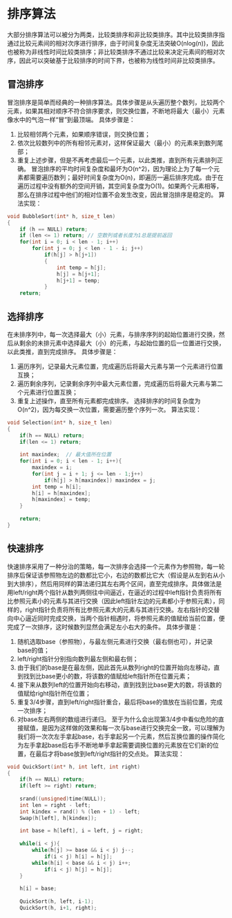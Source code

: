 # 排序算法
大部分排序算法可以被分为两类，比较类排序和非比较类排序。其中比较类排序指通过比较元素间的相对次序进行排序，由于时间复杂度无法突破O(nlog(n))，因此也被称为非线性时间比较类排序；非比较类排序不通过比较来决定元素间的相对次序，因此可以突破基于比较排序的时间下界，也被称为线性时间非比较类排序。

## 冒泡排序
冒泡排序是简单而经典的一种排序算法。具体步骤是从头遍历整个数列，比较两个元素，如果其相对顺序不符合排序要求，则交换位置，不断地将最大（最小）元素像水中的气泡一样“冒”到最顶端。
具体步骤是：
  1. 比较相邻两个元素，如果顺序错误，则交换位置；
  2. 依次比较数列中的所有相邻元素对，这样保证最大（最小）的元素来到数列尾部；
  3. 重复上述步骤，但是不再考虑最后一个元素，以此类推，直到所有元素排列正确。
冒泡排序的平均时间复杂度和最坏为O(n^2)，因为理论上为了每一个元素都需要遍历数列；最好时间复杂度为O(n)，即遍历一遍后排序完成。由于在遍历过程中没有额外的空间开销，其空间复杂度为O(1)。如果两个元素相等，那么在排序过程中他们的相对位置不会发生改变，因此冒泡排序是稳定的。
算法实现：
``` C++
void BubbleSort(int* h, size_t len)
{
    if (h == NULL) return;
    if (len <= 1) return; // 空数列或者长度为1总是提前返回
    for(int i = 0; i < len - 1; i++)
        for(int j = 0; j < len - 1 - i; j++)
            if(h[j] > h[j+1])
            {
                int temp = h[j];
                h[j] = h[j+1];
                h[j+1] = temp;
            }
    return;
```

## 选择排序
在未排序列中，每一次选择最大（小）元素，与排序序列的起始位置进行交换，然后从剩余的未排元素中选择最大（小）的元素，与起始位置的后一位置进行交换，以此类推，直到完成排序。
具体步骤是：
  1. 遍历序列，记录最大元素位置，完成遍历后将最大元素与第一个元素进行位置互换；
  2. 遍历剩余序列，记录剩余序列中最大元素位置，完成遍历后将最大元素与第二个元素进行位置互换；
  3. 重复上述操作，直至所有元素都完成排序。
选择排序的时间复杂度为O(n^2)，因为每交换一次位置，需要遍历整个序列一次。
算法实现：
``` C++
void Selection(int* h, size_t len)
{
    if(h == NULL) return;
    if(len <= 1) return;
    
    int maxindex;  // 最大值所在位置
    for(int i = 0; i < len - 1; i++){
        maxindex = i;
        for(int j = i + 1; j <= len - 1;j++)
            if(h[j] > h[maxindex]) maxindex = j;
        int temp = h[i];
        h[i] = h[maxindex];
        h[maxindex] = temp;
    }
    
    return;
}
```

## 快速排序
快速排序采用了一种分治的策略，每一次排序会选择一个元素作为参照物，每一轮排序后保证该参照物左边的数都比它小，右边的数都比它大（假设是从左到右从小到大排序），然后用同样的算法递归其左右两个区间，直至完成排序。具体做法是用left/right两个指针从数列两侧往中间逼近，在逼近的过程中left指针负责将所有比参照元素小的元素与其进行交换（因此left指针左边的元素都小于参照元素），同样的，right指针负责将所有比参照元素大的元素与其进行交换。左右指针的交替向中心逼近同时完成交换，当两个指针相遇时，将参照元素的值赋给当前位置，便完成了一次排序，这时候数列显然会满足左小右大的条件。
具体步骤是：
  1. 随机选取base（参照物），与最左侧元素进行交换（最右侧也可），并记录base的值；
  2. left/right指针分别指向数列最左侧和最右侧；
  3. 由于我们的base是在最左侧，因此首先从数列right的位置开始向左移动，直到找到比base更小的数，将该数的值赋给left指针所在位置元素；
  4. 接下来从数列left的位置开始向右移动，直到找到比base更大的数，将该数的值赋给right指针所在位置；
  5. 重复3/4步骤，直到left/right指针重合，最后将base的值放在当前位置，完成一次排序；
  6. 对base左右两侧的数组进行递归。
至于为什么会出现第3/4步中看似危险的直接赋值，是因为这样做的效果和每一次与base进行交换完全一致，可以理解为我们将一次次左手拿起base，右手拿起另一个元素，然后互换位置的操作简化为左手拿起base后右手不断地单手拿起需要调换位置的元素放在它们新的位置，在最后才将base放到left/right指针的交点处。
算法实现：
``` C++
void QuickSort(int* h, int left, int right)
{
    if(h == NULL) return;
    if(left >= right) return;
    
    srand((unsigned)time(NULL));
    int len = right - left;
    int kindex = rand() % (len + 1) - left;
    Swap(h[left], h[kindex]);
    
    int base = h[left], i = left, j = right;
    
    while(i < j){
        while(h[j] >= base && i < j) j--;
            if(i < j) h[i] = h[j];
        while(h[i] < base && i < j) i++;
            if(i < j) h[j] = h[j];
    }
    
    h[i] = base;
    
    QuickSort(h, left, i-1);
    QuickSort(h, i+1, right);
```
